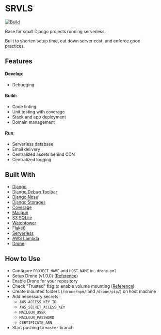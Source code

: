 # SRVLS

[![Build](https://drone.kputrajaya.com/api/badges/kiloev/srvls/status.svg)](https://drone.kputrajaya.com/kiloev/srvls)

Base for small Django projects running serverless.

Built to shorten setup time, cut down server cost, and enforce good practices.

## Features

#### Develop:
* Debugging

#### Build:
* Code linting
* Unit testing with coverage
* Stack and app deployment
* Domain management

#### Run:
* Serverless database
* Email delivery
* Centralized assets behind CDN
* Centralized logging

## Built With

* [Django](https://www.djangoproject.com/)
* [Django Debug Toolbar](https://github.com/jazzband/django-debug-toolbar)
* [Django Nose](https://github.com/django-nose/django-nose)
* [Django Storages](https://github.com/jschneier/django-storages)
* [Coverage](https://github.com/nedbat/coveragepy)
* [Mailgun](https://www.mailgun.com/)
* [S3 SQLite](https://github.com/Miserlou/zappa-django-utils)
* [Watchtower](https://github.com/kislyuk/watchtower)
* [Flake8](http://flake8.pycqa.org/en/latest/)
* [Serverless](https://serverless.com/)
* [AWS Lambda](https://aws.amazon.com/lambda/)
* [Drone](https://drone.io/)

## How to Use

* Configure `PROJECT_NAME` and `HOST_NAME` in `.drone.yml`
* Setup Drone (v1.0.0) ([Reference](https://docs.drone.io/installation/github/single-machine/))
* Enable Drone for your repository
* Check "Trusted" flag to enable volume mounting ([Reference](https://docs.drone.io/user-guide/pipeline/volumes/))
* Create mounted folders (`/drone/npm/` and `/drone/pip/`) on host machine
* Add necessary secrets:
    * `AWS_ACCESS_KEY_ID`
    * `AWS_SECRET_ACCESS_KEY`
    * `MAILGUN_USER`
    * `MAILGUN_PASSWORD`
    * `CERTIFICATE_ARN`
* Start pushing to `master` branch
